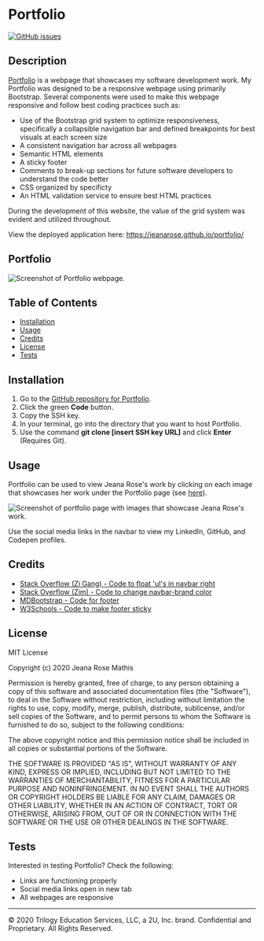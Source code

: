 # Portfolio
[![GitHub issues](https://img.shields.io/github/issues/jeanarose/portfolio)](https://github.com/jeanarose/portfolio/issues)

## Description

[Portfolio](https://jeanarose.github.io/portfolio/) is a webpage that showcases my software development work. My Portfolio was designed to be a responsive webpage using primarily Bootstrap. Several components were used to make this webpage responsive and follow best coding practices such as:

- Use of the Bootstrap grid system to optimize responsiveness, specifically a collapsible navigation bar and defined breakpoints for best visuals at each screen size
- A consistent navigation bar across all webpages
- Semantic HTML elements
- A sticky footer
- Comments to break-up sections for future software developers to understand the code better
- CSS organized by specificty
- An HTML validation service to ensure best HTML practices

During the development of this website, the value of the grid system was evident and utilized throughout.

View the deployed application here: https://jeanarose.github.io/portfolio/

## Portfolio

![Screenshot of Portfolio webpage.](assets/images/README/portfolio.png)

## Table of Contents

- [Installation](#installation)
- [Usage](#usage)
- [Credits](#credits)
- [License](#license)
- [Tests](#tests)

## Installation

1. Go to the [GitHub repository for Portfolio](https://github.com/jeanarose/portfolio).
2. Click the green **Code** button.
3. Copy the SSH key.
4. In your terminal, go into the directory that you want to host Portfolio.
5. Use the command **git clone [insert SSH key URL]** and click **Enter** (Requires Git).

## Usage

Portfolio can be used to view Jeana Rose's work by clicking on each image that showcases her work under the Portfolio page (see [here](https://jeanarose.github.io/portfolio/portfolio.html)).

![Screenshot of portfolio page with images that showcase Jeana Rose's work.](./assets/images/README/portfolio.png)

Use the social media links in the navbar to view my LinkedIn, GitHub, and Codepen profiles.

## Credits

- [Stack Overflow (Zi Gang) - Code to float 'ul's in navbar right](https://stackoverflow.com/questions/48698692/bootstrap-float-navbar-items-to-the-right)
- [Stack Overflow (Zim) - Code to change navbar-brand color](https://stackoverflow.com/questions/48716874/boostrap-navbar-how-to-change-text-color-on-navbar-brand-class)
- [MDBootstrap - Code for footer](https://mdbootstrap.com/docs/jquery/navigation/footer/)
- [W3Schools - Code to make footer sticky](https://www.w3schools.com/howto/howto_css_fixed_footer.asp)

## License

MIT License

Copyright (c) 2020 Jeana Rose Mathis

Permission is hereby granted, free of charge, to any person obtaining a copy
of this software and associated documentation files (the "Software"), to deal
in the Software without restriction, including without limitation the rights
to use, copy, modify, merge, publish, distribute, sublicense, and/or sell
copies of the Software, and to permit persons to whom the Software is
furnished to do so, subject to the following conditions:

The above copyright notice and this permission notice shall be included in all
copies or substantial portions of the Software.

THE SOFTWARE IS PROVIDED "AS IS", WITHOUT WARRANTY OF ANY KIND, EXPRESS OR
IMPLIED, INCLUDING BUT NOT LIMITED TO THE WARRANTIES OF MERCHANTABILITY,
FITNESS FOR A PARTICULAR PURPOSE AND NONINFRINGEMENT. IN NO EVENT SHALL THE
AUTHORS OR COPYRIGHT HOLDERS BE LIABLE FOR ANY CLAIM, DAMAGES OR OTHER
LIABILITY, WHETHER IN AN ACTION OF CONTRACT, TORT OR OTHERWISE, ARISING FROM,
OUT OF OR IN CONNECTION WITH THE SOFTWARE OR THE USE OR OTHER DEALINGS IN THE
SOFTWARE.

## Tests

Interested in testing Portfolio? Check the following:

- Links are functioning properly
- Social media links open in new tab
- All webpages are responsive

---

© 2020 Trilogy Education Services, LLC, a 2U, Inc. brand. Confidential and Proprietary. All Rights Reserved.
